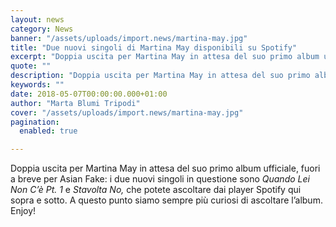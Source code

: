 ```yaml
---
layout: news
category: News
banner: "/assets/uploads/import.news/martina-may.jpg"
title: "Due nuovi singoli di Martina May disponibili su Spotify"
excerpt: "Doppia uscita per Martina May in attesa del suo primo album ufficiale, fuori a breve per Asian Fake: i due nuovi singoli in questione sono Quando Lei Non C’è Pt. 1 e Stavolta No, che potete ascoltare dai player Spotify qui sopra e sotto. A questo punto siamo sempre più curiosi di ascoltare l’album. Enjoy!"
quote: ""
description: "Doppia uscita per Martina May in attesa del suo primo album ufficiale, fuori a breve per Asian Fake: i due nuovi singoli in questione sono Quando Lei Non C’è Pt. 1 e Stavolta No, che potete ascoltare dai player Spotify qui sopra e sotto. A questo punto siamo sempre più curiosi di ascoltare l’album. Enjoy!"
keywords: ""
date: 2018-05-07T00:00:00.000+01:00
author: "Marta Blumi Tripodi"
cover: "/assets/uploads/import.news/martina-may.jpg"
pagination:
  enabled: true

---
```


Doppia uscita per Martina May in attesa del suo primo album ufficiale, fuori a breve per Asian Fake: i due nuovi singoli in questione sono _Quando Lei Non C’è Pt. 1_ e _Stavolta No,_ che potete ascoltare dai player Spotify qui sopra e sotto. A questo punto siamo sempre più curiosi di ascoltare l’album. Enjoy!